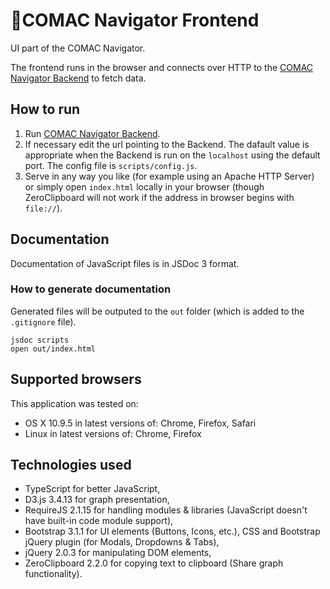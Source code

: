 COMAC Navigator Frontend
====================

UI part of the COMAC Navigator.

The frontend runs in the browser and connects over HTTP to the [COMAC Navigator Backend](https://github.com/CeON/comac-navigator-backend) to fetch data. 

## How to run

1. Run [COMAC Navigator Backend](https://github.com/CeON/comac-navigator-backend).
2. If necessary edit the url pointing to the Backend. The dafault value is appropriate when the Backend is run on the `localhost` using the default port. 
 The config file is `scripts/config.js`.
3. Serve in any way you like (for example using an Apache HTTP Server) or simply open `index.html` locally in your browser (though ZeroClipboard will not work if the address in browser begins with `file://`).

## Documentation

Documentation of JavaScript files is in JSDoc 3 format.


### How to generate documentation

Generated files will be outputed to the `out` folder (which is added to the `.gitignore` file). 

```
jsdoc scripts
open out/index.html
```

## Supported browsers

This application was tested on:

* OS X 10.9.5 in latest versions of: Chrome, Firefox, Safari
* Linux in latest versions of: Chrome, Firefox

## Technologies used

* TypeScript for better JavaScript,
* D3.js 3.4.13 for graph presentation,
* RequireJS 2.1.15 for handling modules & libraries (JavaScript doesn't have built-in code module support),
* Bootstrap 3.1.1 for UI elements (Buttons, Icons, etc.), CSS and Bootstrap jQuery plugin (for Modals, Dropdowns & Tabs),
* jQuery 2.0.3 for manipulating DOM elements,
* ZeroClipboard 2.2.0 for copying text to clipboard (Share graph functionality).  
